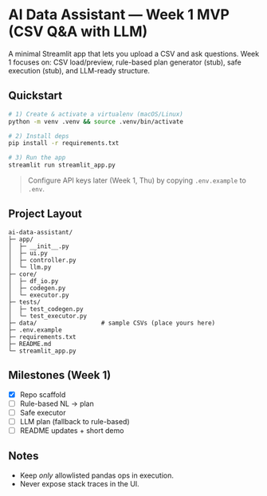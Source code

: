 
# AI Data Assistant — Week 1 MVP (CSV Q&A with LLM)

A minimal Streamlit app that lets you upload a CSV and ask questions.
Week 1 focuses on: CSV load/preview, rule-based plan generator (stub), safe execution (stub), and LLM-ready structure.

## Quickstart

```bash
# 1) Create & activate a virtualenv (macOS/Linux)
python -m venv .venv && source .venv/bin/activate

# 2) Install deps
pip install -r requirements.txt

# 3) Run the app
streamlit run streamlit_app.py
```

> Configure API keys later (Week 1, Thu) by copying `.env.example` to `.env`.

## Project Layout
```
ai-data-assistant/
├─ app/
│  ├─ __init__.py
│  ├─ ui.py
│  ├─ controller.py
│  └─ llm.py
├─ core/
│  ├─ df_io.py
│  ├─ codegen.py
│  └─ executor.py
├─ tests/
│  ├─ test_codegen.py
│  └─ test_executor.py
├─ data/                  # sample CSVs (place yours here)
├─ .env.example
├─ requirements.txt
├─ README.md
└─ streamlit_app.py
```

## Milestones (Week 1)
- [x] Repo scaffold
- [ ] Rule-based NL → plan
- [ ] Safe executor
- [ ] LLM plan (fallback to rule-based)
- [ ] README updates + short demo

## Notes
- Keep *only* allowlisted pandas ops in execution.
- Never expose stack traces in the UI.
